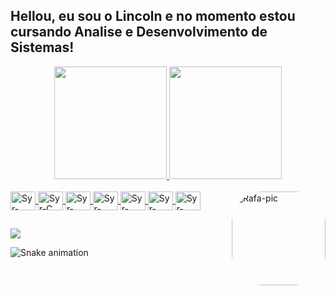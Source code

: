 ## Hellou, eu sou o Lincoln e no momento estou cursando Analise e Desenvolvimento de Sistemas!
<div align="center">
  <a href="https://github.com/Syrmagmo">
  <img height="180em" src="https://github-readme-stats.vercel.app/api?username=syrmagmo&show_icons=true&theme=aura&include_all_commits=true&count_private=true"/>
  <img height="180em" src="https://github-readme-stats.vercel.app/api/top-langs/?username=syrmagmo&layout=compact&langs_count=7&theme=aura"/>
</div>
  
<div style="display: inline_block"><br>
  <img align="center" alt="Syr-Java" height="30" width="40" src="https://cdn.jsdelivr.net/gh/devicons/devicon/icons/java/java-original.svg">
  <img align="center" alt="Syr-C" height="30" width="40" src="https://cdn.jsdelivr.net/gh/devicons/devicon/icons/c/c-line.svg">
  <img align="center" alt="Syr-Mysql" height="30" width="40" src="https://cdn.jsdelivr.net/gh/devicons/devicon/icons/mysql/mysql-original.svg">
  <img align="center" alt="Syr-Css3" height="30" width="40" src="https://cdn.jsdelivr.net/gh/devicons/devicon/icons/css3/css3-original-wordmark.svg">
  <img align="center" alt="Syr-html5" height="30" width="40" src="https://cdn.jsdelivr.net/gh/devicons/devicon/icons/html5/html5-original-wordmark.svg">
     <img align="center" alt="Syr-html5" height="30" width="40" src="https://cdn.jsdelivr.net/gh/devicons/devicon/icons/javascript/javascript-original.svg">
      <img align="center" alt="Syr-html5" height="30" width="40" src="
            <img src="https://cdn.jsdelivr.net/gh/devicons/devicon/icons/python/python-original-wordmark.svg">
                 
  <img align="right" alt="Rafa-pic" height="150" style="border-radius:50px;" src="https://cdn.discordapp.com/attachments/973605325397692488/986499107285766184/unknown.png">
</div>
  
  ##
 
<div> 

  <a href="https://www.linkedin.com/in/lincoln-santos-964a4b199/" target="_blank"><img src="https://img.shields.io/badge/-LinkedIn-%230077B5?style=for-the-badge&logo=linkedin&logoColor=white" target="_blank"></a> 

  ![Snake animation](https://github.com/Syrmagmo/Syrmagmo/blob/output/github-contribution-grid-snake.svg)
 
</div>
